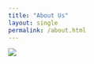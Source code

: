 ```yaml
---
title: "About Us"
layout: single
permalink: /about.html
---
```


<img src="http://res.cloudinary.com/best-coast-trail/image/upload/v1492572327/JUST5094_mitfzt.jpg" data-action="zoom">